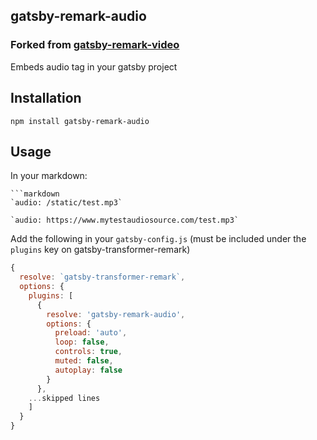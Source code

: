 ## gatsby-remark-audio


### Forked from [gatsby-remark-video](https://github.com/rehat101/gatsby-remark-video)

Embeds audio tag in your gatsby project

## Installation
```
npm install gatsby-remark-audio
```

## Usage

In your markdown:
```
```markdown
`audio: /static/test.mp3`

`audio: https://www.mytestaudiosource.com/test.mp3`
```

Add the following in your `gatsby-config.js` (must be included under the `plugins` key on gatsby-transformer-remark)
```javascript
{
  resolve: `gatsby-transformer-remark`,
  options: {
    plugins: [
      {
        resolve: 'gatsby-remark-audio',
        options: {
          preload: 'auto',
          loop: false,
          controls: true,
          muted: false,
          autoplay: false
        }
      },
    ...skipped lines
    ]
  }
}
```

